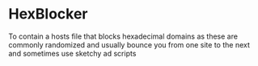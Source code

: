 # HexBlocker
To contain a hosts file that blocks hexadecimal domains as these are commonly randomized and usually bounce you from one site to the next and sometimes use sketchy ad scripts
